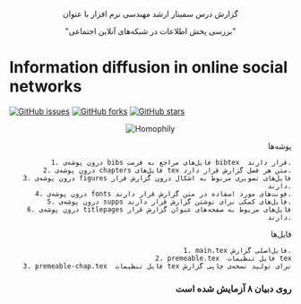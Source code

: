 <p align="center">
گزارش درس سمینار ارشد مهندسی نرم افزار با عنوان
</p>

<p align="center">
 "بررسی پخش اطلاعات در شبکه‌های آنلاین اجتماعی"
</p>

Information diffusion in online social networks
=============================================================

[![GitHub issues](https://img.shields.io/github/issues/habedi/me-MSc-Seminar.svg)](https://github.com/habedi/me-MSc-Seminar/issues)	[![GitHub forks](https://img.shields.io/github/forks/habedi/me-MSc-Seminar.svg)](https://github.com/habedi/me-MSc-Seminar/network)	[![GitHub stars](https://img.shields.io/github/stars/habedi/me-MSc-Seminar.svg)](https://github.com/habedi/me-MSc-Seminar/stargazers)

<div align="center">

![Homophily](https://github.com/habedi/me-MSc-Seminar/blob/master/figures/GEN/homophily1.png "homophily")

<div align="right">

پوشه‌ها


    1. درون پوشه‌ی bibs فایل‌های مراجع به فرمت bibtex  قرار دارند.
    2. درون پوشه‌ی chapters فایل‌های tex متن هر فصل گزارش قرار دارد.
    3. درون پوشه‌ی figures فایل‌های تصویری مربوط به اشکال درون گزارش قرار دارند.
    4. درون پوشه‌ی fonts فونت‌های مورد اسفاده در متن گزارش قرار دارند.
    5. درون پوشه‌ی supps فایل‌های کمکی برای نوشتن گزارش قرار دارند.
    6. درون پوشه‌ی titlepages فایل‌های مربوط به صفحه‌های عنوان گزارش قرار دارند.

    
فایل‌ها


    1. main.tex فایل‌اصلی گزارش.
    2. premeable.tex  فایل‌ تنظیمات tex
    3. premeable-chap.tex  فایل‌ تنظیمات tex برای تولید نسخه‌ی چاپی گزارش

### روی دبیان ۸ آزمایش شده است
